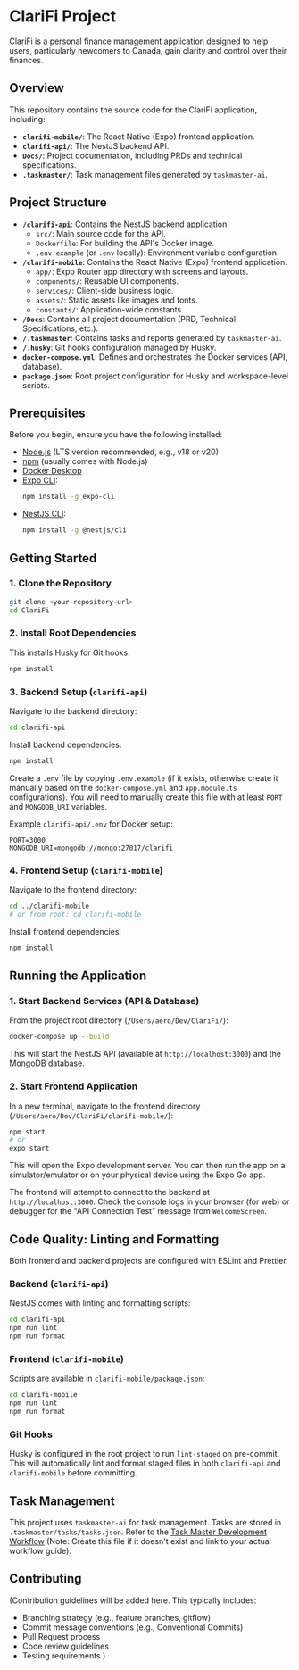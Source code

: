 # ClariFi Project

ClariFi is a personal finance management application designed to help users, particularly newcomers to Canada, gain clarity and control over their finances.

## Overview

This repository contains the source code for the ClariFi application, including:

-   **`clarifi-mobile/`**: The React Native (Expo) frontend application.
-   **`clarifi-api/`**: The NestJS backend API.
-   **`Docs/`**: Project documentation, including PRDs and technical specifications.
-   **`.taskmaster/`**: Task management files generated by `taskmaster-ai`.

## Project Structure

-   **`/clarifi-api`**: Contains the NestJS backend application.
    -   `src/`: Main source code for the API.
    -   `Dockerfile`: For building the API's Docker image.
    -   `.env.example` (or `.env` locally): Environment variable configuration.
-   **`/clarifi-mobile`**: Contains the React Native (Expo) frontend application.
    -   `app/`: Expo Router app directory with screens and layouts.
    -   `components/`: Reusable UI components.
    -   `services/`: Client-side business logic.
    -   `assets/`: Static assets like images and fonts.
    -   `constants/`: Application-wide constants.
-   **`/Docs`**: Contains all project documentation (PRD, Technical Specifications, etc.).
-   **`/.taskmaster`**: Contains tasks and reports generated by `taskmaster-ai`.
-   **`/.husky`**: Git hooks configuration managed by Husky.
-   **`docker-compose.yml`**: Defines and orchestrates the Docker services (API, database).
-   **`package.json`**: Root project configuration for Husky and workspace-level scripts.

## Prerequisites

Before you begin, ensure you have the following installed:

-   [Node.js](https://nodejs.org/) (LTS version recommended, e.g., v18 or v20)
-   [npm](https://www.npmjs.com/) (usually comes with Node.js)
-   [Docker Desktop](https://www.docker.com/products/docker-desktop/)
-   [Expo CLI](https://docs.expo.dev/get-started/installation/):
    ```bash
    npm install -g expo-cli
    ```
-   [NestJS CLI](https://docs.nestjs.com/cli/overview):
    ```bash
    npm install -g @nestjs/cli
    ```

## Getting Started

### 1. Clone the Repository

```bash
git clone <your-repository-url>
cd ClariFi
```

### 2. Install Root Dependencies

This installs Husky for Git hooks.

```bash
npm install
```

### 3. Backend Setup (`clarifi-api`)

Navigate to the backend directory:

```bash
cd clarifi-api
```

Install backend dependencies:

```bash
npm install
```

Create a `.env` file by copying `.env.example` (if it exists, otherwise create it manually based on the `docker-compose.yml` and `app.module.ts` configurations). You will need to manually create this file with at least `PORT` and `MONGODB_URI` variables.

Example `clarifi-api/.env` for Docker setup:

```env
PORT=3000
MONGODB_URI=mongodb://mongo:27017/clarifi
```

### 4. Frontend Setup (`clarifi-mobile`)

Navigate to the frontend directory:

```bash
cd ../clarifi-mobile 
# or from root: cd clarifi-mobile
```

Install frontend dependencies:

```bash
npm install
```

## Running the Application

### 1. Start Backend Services (API & Database)

From the project root directory (`/Users/aero/Dev/ClariFi/`):

```bash
docker-compose up --build
```

This will start the NestJS API (available at `http://localhost:3000`) and the MongoDB database.

### 2. Start Frontend Application

In a new terminal, navigate to the frontend directory (`/Users/aero/Dev/ClariFi/clarifi-mobile/`):

```bash
npm start
# or
expo start
```

This will open the Expo development server. You can then run the app on a simulator/emulator or on your physical device using the Expo Go app.

The frontend will attempt to connect to the backend at `http://localhost:3000`. Check the console logs in your browser (for web) or debugger for the "API Connection Test" message from `WelcomeScreen`.

## Code Quality: Linting and Formatting

Both frontend and backend projects are configured with ESLint and Prettier.

### Backend (`clarifi-api`)

NestJS comes with linting and formatting scripts:

```bash
cd clarifi-api
npm run lint
npm run format
```

### Frontend (`clarifi-mobile`)

Scripts are available in `clarifi-mobile/package.json`:

```bash
cd clarifi-mobile
npm run lint
npm run format
```

### Git Hooks

Husky is configured in the root project to run `lint-staged` on pre-commit. This will automatically lint and format staged files in both `clarifi-api` and `clarifi-mobile` before committing.

## Task Management

This project uses `taskmaster-ai` for task management. Tasks are stored in `.taskmaster/tasks/tasks.json`.
Refer to the [Task Master Development Workflow](Docs/Internal/dev_workflow.mdc) (Note: Create this file if it doesn't exist and link to your actual workflow guide).

## Contributing

(Contribution guidelines will be added here. This typically includes:
-   Branching strategy (e.g., feature branches, gitflow)
-   Commit message conventions (e.g., Conventional Commits)
-   Pull Request process
-   Code review guidelines
-   Testing requirements
) 